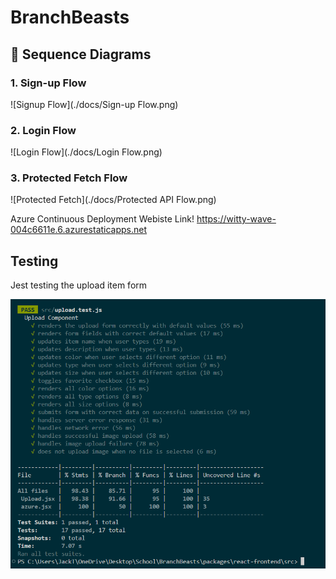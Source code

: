 # BranchBeasts



## 🔐 Sequence Diagrams

### 1. Sign-up Flow

![Signup Flow](./docs/Sign-up Flow.png)

### 2. Login Flow

![Login Flow](./docs/Login Flow.png)

### 3. Protected Fetch Flow

![Protected Fetch](./docs/Protected API Flow.png)

Azure Continuous Deployment Webiste Link!
https://witty-wave-004c6611e.6.azurestaticapps.net

## Testing

Jest testing the upload item form

![Testing Coverage](https://github.com/michaelalbertslo/BranchBeasts/blob/main/assets/images/Screenshot%202025-06-05%20112151.png)